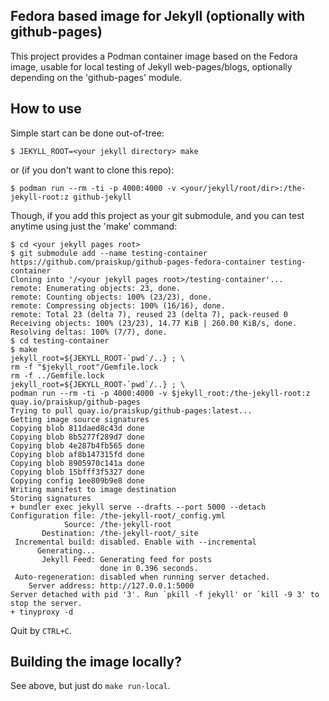 Fedora based image for Jekyll (optionally with github-pages)
------------------------------------------------------------

This project provides a Podman container image based on the Fedora image, usable
for local testing of Jekyll web-pages/blogs, optionally depending on
the 'github-pages' module.


How to use
----------

Simple start can be done out-of-tree:

```
$ JEKYLL_ROOT=<your jekyll directory> make
```

or (if you don't want to clone this repo):

```
$ podman run --rm -ti -p 4000:4000 -v <your/jekyll/root/dir>:/the-jekyll-root:z github-jekyll
```

Though, if you add this project as your git submodule, and you can test anytime
using just the 'make' command:

```
$ cd <your jekyll pages root>
$ git submodule add --name testing-container https://github.com/praiskup/github-pages-fedora-container testing-container
Cloning into '/<your jekyll pages root>/testing-container'...
remote: Enumerating objects: 23, done.
remote: Counting objects: 100% (23/23), done.
remote: Compressing objects: 100% (16/16), done.
remote: Total 23 (delta 7), reused 23 (delta 7), pack-reused 0
Receiving objects: 100% (23/23), 14.77 KiB | 260.00 KiB/s, done.
Resolving deltas: 100% (7/7), done.
$ cd testing-container
$ make
jekyll_root=${JEKYLL_ROOT-`pwd`/..} ; \
rm -f "$jekyll_root"/Gemfile.lock
rm -f ../Gemfile.lock
jekyll_root=${JEKYLL_ROOT-`pwd`/..} ; \
podman run --rm -ti -p 4000:4000 -v $jekyll_root:/the-jekyll-root:z quay.io/praiskup/github-pages
Trying to pull quay.io/praiskup/github-pages:latest...
Getting image source signatures
Copying blob 811daed8c43d done
Copying blob 8b5277f289d7 done
Copying blob 4e287b4fb565 done
Copying blob af8b147315fd done
Copying blob 8905970c141a done
Copying blob 15bfff3f5327 done
Copying config 1ee809b9e8 done
Writing manifest to image destination
Storing signatures
+ bundler exec jekyll serve --drafts --port 5000 --detach
Configuration file: /the-jekyll-root/_config.yml
            Source: /the-jekyll-root
       Destination: /the-jekyll-root/_site
 Incremental build: disabled. Enable with --incremental
      Generating...
       Jekyll Feed: Generating feed for posts
                    done in 0.396 seconds.
 Auto-regeneration: disabled when running server detached.
    Server address: http://127.0.0.1:5000
Server detached with pid '3'. Run `pkill -f jekyll' or `kill -9 3' to stop the server.
+ tinyproxy -d
```

Quit by `CTRL+C`.


Building the image locally?
---------------------------

See above, but just do `make run-local`.
